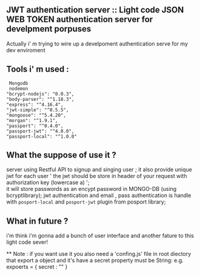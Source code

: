 ## JWT authentication server :: Light code JSON WEB TOKEN authentication server for develpment porpuses

Actually i' m trying to wire up a develpoment authentication serve for my dev enviroment

## Tools i' m used :

     Mongodb
     nodemon
    "bcrypt-nodejs": "0.0.3",
    "body-parser": "^1.18.3",
    "express": "^4.16.4",
    "jwt-simple": "^0.5.5",
    "mongoose": "^5.4.20",
    "morgan": "^1.9.1",
    "passport": "^0.4.0",
    "passport-jwt": "^4.0.0",
    "passport-local": "^1.0.0"

## What the suppose of use it ?

server using Restful API to signup and singing user ; it also provide unique jwt for each user ' the jwt should be store in header of your request with authorization key (lowercase a) ';<br>
it will store passwords as an encypt password in MONGO-DB (using bcryptlibrary);
jwt authentication and email , pass authentication is handle with `posport-local` and `posport-jwt` plugin from posport library;

## What in future ?

i'm think i'm gonna add a bunch of user interface and another fature to this light code sever!

\*\* Note : if you want use it you also need a 'confing.js' file in root diectory that export a object and it's have a secret property must be String:
e.g. expoerts = {
secret : "<random string >"
}
